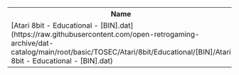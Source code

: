 <table>
<tr><th>Name</th><th>Size</th></tr>
<tr><td>
[Atari 8bit - Educational - [BIN].dat](https://raw.githubusercontent.com/open-retrogaming-archive/dat-catalog/main/root/basic/TOSEC/Atari/8bit/Educational/[BIN]/Atari 8bit - Educational - [BIN].dat)
</td><td>17325</td></tr>
</table>
